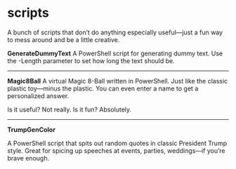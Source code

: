 # scripts
A bunch of scripts that don’t do anything especially useful—just a fun way to mess around and be a little creative.

**GenerateDummyText**
A PowerShell script for generating dummy text. Use the -Length parameter to set how long the text should be.

---

**Magic8Ball**
A virtual Magic 8-Ball written in PowerShell. Just like the classic plastic toy—minus the plastic. You can even enter a name to get a personalized answer.

Is it useful? Not really. Is it fun? Absolutely.

---

**TrumpGenColor**

A PowerShell script that spits out random quotes in classic President Trump style. Great for spicing up speeches at events, parties, weddings—if you’re brave enough.


